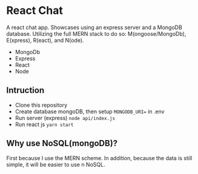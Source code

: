 # React Chat
A react chat app. Showcases using an express server and a MongoDB database.
Utilizing the full MERN stack to do so: M(ongoose/MongoDb), E(xpress), R(eact), and N(ode).
- MongoDb
- Express
- React
- Node

## Intruction
- Clone this repository
- Create database mongoDB, then setup `MONGODB_URI=` in .env
- Run server (express) `node api/index.js`
- Run react js `yarn start`

## Why use NoSQL(mongoDB)?
First because I use the MERN scheme. 
In addition, because the data is still simple, it will be easier to use n NoSQL.
